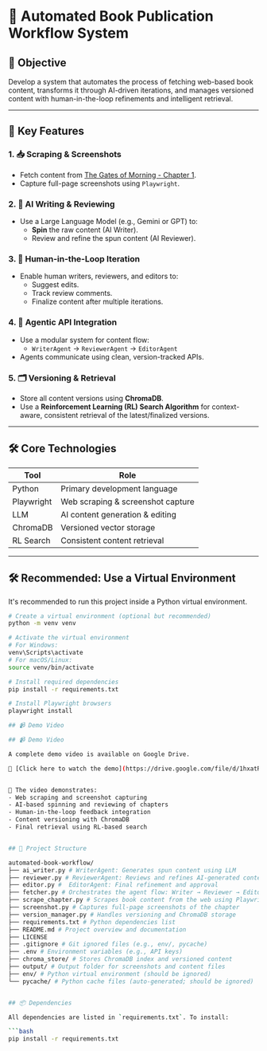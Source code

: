 # 📘 Automated Book Publication Workflow System

## 🎯 Objective

Develop a system that automates the process of fetching web-based book content, transforms it through AI-driven iterations, and manages versioned content with human-in-the-loop refinements and intelligent retrieval.

---

## 🚀 Key Features

### 1. 📥 Scraping & Screenshots
- Fetch content from [The Gates of Morning - Chapter 1](https://en.wikisource.org/wiki/The_Gates_of_Morning/Book_1/Chapter_1).
- Capture full-page screenshots using `Playwright`.

### 2. 🤖 AI Writing & Reviewing
- Use a Large Language Model (e.g., Gemini or GPT) to:
  - **Spin** the raw content (AI Writer).
  - Review and refine the spun content (AI Reviewer).

### 3. 👥 Human-in-the-Loop Iteration
- Enable human writers, reviewers, and editors to:
  - Suggest edits.
  - Track review comments.
  - Finalize content after multiple iterations.

### 4. 🧠 Agentic API Integration
- Use a modular system for content flow:
  - `WriterAgent` → `ReviewerAgent` → `EditorAgent`
- Agents communicate using clean, version-tracked APIs.

### 5. 🗂️ Versioning & Retrieval
- Store all content versions using **ChromaDB**.
- Use a **Reinforcement Learning (RL) Search Algorithm** for context-aware, consistent retrieval of the latest/finalized versions.

---

## 🛠️ Core Technologies

| Tool       | Role                                  |
|------------|---------------------------------------|
| Python     | Primary development language          |
| Playwright | Web scraping & screenshot capture     |
| LLM        | AI content generation & editing       |
| ChromaDB   | Versioned vector storage              |
| RL Search  | Consistent content retrieval          |

---

## 🛠️ Recommended: Use a Virtual Environment

It's recommended to run this project inside a Python virtual environment.

```bash
# Create a virtual environment (optional but recommended)
python -m venv venv

# Activate the virtual environment
# For Windows:
venv\Scripts\activate
# For macOS/Linux:
source venv/bin/activate

# Install required dependencies
pip install -r requirements.txt

# Install Playwright browsers
playwright install

## 📹 Demo Video

## 📹 Demo Video

A complete demo video is available on Google Drive.

🎥 [Click here to watch the demo](https://drive.google.com/file/d/1hxatRDXVUPevo2N1zg1kRcMTIIewcp3l/view?usp=sharing)


🎥 The video demonstrates:
- Web scraping and screenshot capturing  
- AI-based spinning and reviewing of chapters  
- Human-in-the-loop feedback integration  
- Content versioning with ChromaDB  
- Final retrieval using RL-based search


## 📁 Project Structure

automated-book-workflow/
├── ai_writer.py # WriterAgent: Generates spun content using LLM
├── reviewer.py # ReviewerAgent: Reviews and refines AI-generated content
├── editor.py #  EditorAgent: Final refinement and approval
├── fetcher.py # Orchestrates the agent flow: Writer → Reviewer → Editor
├── scrape_chapter.py # Scrapes book content from the web using Playwright
├── screenshot.py # Captures full-page screenshots of the chapter
├── version_manager.py # Handles versioning and ChromaDB storage
├── requirements.txt # Python dependencies list
├── README.md # Project overview and documentation
├── LICENSE 
├── .gitignore # Git ignored files (e.g., env/, pycache)
├── .env # Environment variables (e.g., API keys)
├── chroma_store/ # Stores ChromaDB index and versioned content
├── output/ # Output folder for screenshots and content files
├── env/ # Python virtual environment (should be ignored)
└── pycache/ # Python cache files (auto-generated; should be ignored)


## 📦 Dependencies

All dependencies are listed in `requirements.txt`. To install:

```bash
pip install -r requirements.txt


